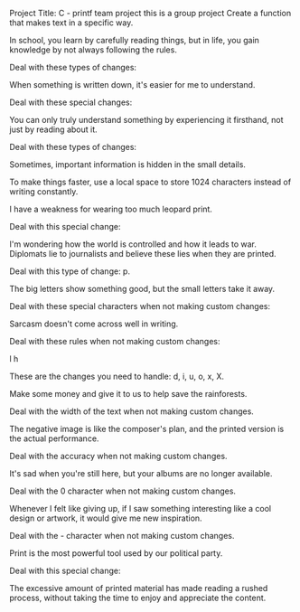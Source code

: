 Project Title: C - printf team project
this is a group project
Create a function that makes text in a specific way.

In school, you learn by carefully reading things, but in life, you gain knowledge by not always following the rules.

Deal with these types of changes:

When something is written down, it's easier for me to understand.

Deal with these special changes:

You can only truly understand something by experiencing it firsthand, not just by reading about it.

Deal with these types of changes:

Sometimes, important information is hidden in the small details.

To make things faster, use a local space to store 1024 characters instead of writing constantly.

I have a weakness for wearing too much leopard print.

Deal with this special change:

I'm wondering how the world is controlled and how it leads to war. Diplomats lie to journalists and believe these lies when they are printed.

Deal with this type of change: p.

The big letters show something good, but the small letters take it away.

Deal with these special characters when not making custom changes:

Sarcasm doesn't come across well in writing.

Deal with these rules when not making custom changes:

l
h

These are the changes you need to handle: d, i, u, o, x, X.

Make some money and give it to us to help save the rainforests.

Deal with the width of the text when not making custom changes.

The negative image is like the composer's plan, and the printed version is the actual performance.

Deal with the accuracy when not making custom changes.

It's sad when you're still here, but your albums are no longer available.

Deal with the 0 character when not making custom changes.

Whenever I felt like giving up, if I saw something interesting like a cool design or artwork, it would give me new inspiration.

Deal with the - character when not making custom changes.

Print is the most powerful tool used by our political party.

Deal with this special change:

The excessive amount of printed material has made reading a rushed process, without taking the time to enjoy and appreciate the content.
